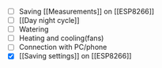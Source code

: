 - [ ] Saving [[Measurements]] on [[ESP8266]]
- [ ] [[Day night cycle]]
- [ ] Watering
- [ ] Heating and cooling(fans)
- [ ] Connection with PC/phone
- [x] [[Saving settings]] on [[ESP8266]]
